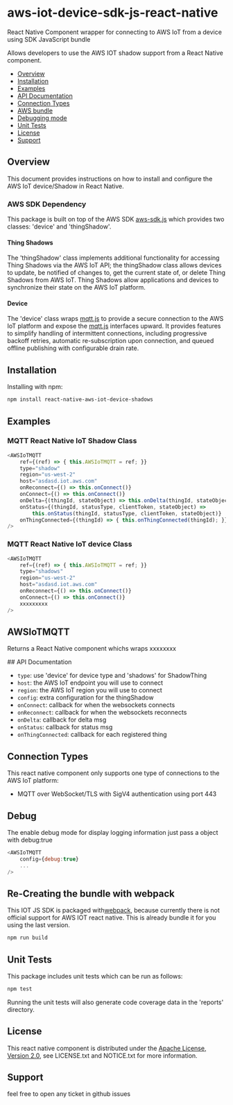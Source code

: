 # aws-iot-device-sdk-js-react-native
React Native Component wrapper for connecting to AWS IoT from a device using SDK JavaScript bundle
 
Allows developers to use the AWS IOT shadow support from a React Native component.  

* [Overview](#overview)
* [Installation](#install)
* [Examples](#examples)
* [API Documentation](#api)
* [Connection Types](#connections) 
* [AWS bundle](#bundle)
* [Debugging mode](#debug)
* [Unit Tests](#unittests)
* [License](#license)
* [Support](#support)

<a name="overview"></a>
## Overview
This document provides instructions on how to install and configure the AWS 
IoT device/Shadow in React Native.

### AWS SDK Dependency
This package is built on top of the AWS SDK [aws-sdk.js](https://github.com/aws/aws-iot-device-sdk-js) which provides two classes: 'device'
and 'thingShadow'. 
 
#### Thing Shadows
The 'thingShadow' class implements additional functionality for accessing Thing Shadows via the AWS IoT
API; the thingShadow class allows devices to update, be notified of changes to,
get the current state of, or delete Thing Shadows from AWS IoT.  Thing
Shadows allow applications and devices to synchronize their state on the AWS IoT platform. 

#### Device
The 'device' class wraps [mqtt.js](https://github.com/mqttjs/MQTT.js/blob/master/README.md) to provide a
secure connection to the AWS IoT platform and expose the [mqtt.js](https://github.com/mqttjs/MQTT.js/blob/master/README.md) interfaces upward.  It provides features to simplify handling of intermittent connections, including progressive backoff retries, automatic re-subscription upon connection, and queued offline publishing with configurable drain rate.

<a name="install"></a>
## Installation

Installing with npm:

```sh
npm install react-native-aws-iot-device-shadows
```

<a name="examples"></a>
## Examples

### MQTT React Native IoT Shadow Class
```js
<AWSIoTMQTT
    ref={(ref) => { this.AWSIoTMQTT = ref; }}
    type="shadow"
    region="us-west-2"
    host="asdasd.iot.aws.com"
    onReconnect={() => this.onConnect()}
    onConnect={() => this.onConnect()}
    onDelta={(thingId, stateObject) => this.onDelta(thingId, stateObject)}
    onStatus={(thingId, statusType, clientToken, stateObject) =>
        this.onStatus(thingId, statusType, clientToken, stateObject)}
    onThingConnected={(thingId) => { this.onThingConnected(thingId); }}
/>
```

### MQTT React Native IoT device Class
```js
<AWSIoTMQTT
    ref={(ref) => { this.AWSIoTMQTT = ref; }}
    type="shadows"
    region="us-west-2"
    host="asdasd.iot.aws.com"
    onReconnect={() => this.onConnect()}
    onConnect={() => this.onConnect()}
    xxxxxxxxx
/>
```
    
<a name="AWSIoTMQTT"></a>
## AWSIoTMQTT

Returns a React Native component whichs wraps xxxxxxxx


<a name="api"></a>
## API Documentation

  * `type`: use 'device' for device type and 'shadows' for ShadowThing
  * `host`: the AWS IoT endpoint you will use to connect
  * `region`: the AWS IoT region you will use to connect
  * `config`: extra configuration for the thingShadow
  * `onConnect`: callback for when the websockets connects
  * `onReconnect`: callback for when the websockets reconnects
  * `onDelta`: callback for delta msg
  * `onStatus`: callback for status msg
  * `onThingConnected`: callback for each registered thing

<a name="connections"></a>
## Connection Types

This react native component only supports one type of connections to the AWS IoT platform:

* MQTT over WebSocket/TLS with SigV4 authentication using port 443


<a name="debug"></a>
## Debug

The enable debug mode for display logging information just pass a object with debug:true

```js
<AWSIoTMQTT
    config={debug:true}
    ...
/>
```

<a name="bundle"></a>
## Re-Creating the bundle with webpack
This IOT JS SDK is packaged with[webpack](https://webpack.js.org/), because currently there is not official support for AWS IOT react native. This  is already bundle it for you using the last version.

```sh
npm run build
```

<a name="unittests"></a>
## Unit Tests

This package includes unit tests which can be run as follows:

```sh
npm test
```

Running the unit tests will also generate code coverage data in the 'reports'
directory.

<a name="license"></a>
## License
This react native component is distributed under the [Apache License, Version 2.0](http://www.apache.org/licenses/LICENSE-2.0), see LICENSE.txt and NOTICE.txt for more information.

<a name="suport"></a>
## Support
feel free to open any ticket in github issues
